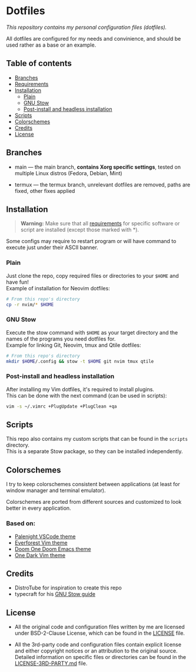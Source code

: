 # Dotfiles
*This repository contains my personal configuration files (dotfiles).*

All dotfiles are configured for my needs and convinience, and should be used
rather as a base or an example.


## Table of contents
- [Branches](#branches)
- [Requirements](REQUIREMENTS.md)
- [Installation](#installation)
    - [Plain](#plain)
    - [GNU Stow](#gnu-stow)
    - [Post-install and headless installation](#post-install-and-headless-installation)
- [Scripts](#scripts)
- [Colorschemes](#colorschemes)
- [Credits](#credits)
- [License](#license)


## Branches
- main &mdash; the main branch, **contains Xorg specific settings**, tested on
multiple Linux distros (Fedora, Debian, Mint)

- termux &mdash; the termux branch, unrelevant dotfiles are removed, paths are
fixed, other fixes applied


## Installation
> **Warning:**
> Make sure that all [requirements](REQUIREMENTS.md) for specific software or
script are installed (except those marked with \*).

Some configs may require to restart program or will have command to execute just
under their ASCII banner.

### Plain
Just clone the repo, copy required files or directories to your `$HOME`
and have fun!\
Example of installation for Neovim dotfiles:
```sh
# From this repo's directory
cp -r nvim/* $HOME
```

### GNU Stow
Execute the stow command with `$HOME` as your target directory and the names
of the programs you need dotfiles for.\
Example for linking Git, Neovim, tmux and Qtile dotfiles:
```sh
# From this repo's directory
mkdir $HOME/.config && stow -t $HOME git nvim tmux qtile
```

### Post-install and headless installation
After installing my Vim dotfiles, it's required to install plugins.\
This can be done with the next command (can be used in scripts):
```sh
vim -s ~/.vimrc +PlugUpdate +PlugClean +qa
```


## Scripts
This repo also contains my custom scripts that can be found in the `scripts`
directory.\
This is a separate Stow package, so they can be installed independently.


## Colorschemes
I try to keep colorschemes consistent between applications (at least for window
manager and terminal emulator).

Colorschemes are ported from different sources and customized to look better
in every application.

### Based on:
- [Palenight VSCode theme](https://github.com/whizkydee/vscode-palenight-theme)
- [Everforest Vim theme](https://github.com/sainnhe/everforest)
- [Doom One Doom Emacs theme](https://github.com/doomemacs/themes)
- [One Dark Vim theme](https://github.com/joshdick/onedark.vim)


## Credits
- DistroTube for inspiration to create this repo
- typecraft for his [GNU Stow guide](https://youtu.be/NoFiYOqnC4o?si=wD7fsb7WJtI_Na1u)


## License
- All the original code and configuration files written by me are licensed
under BSD-2-Clause License, which can be found in the [LICENSE](LICENSE) file.

- All the 3rd-party code and configuration files contain explicit license
and either copyright notices or an attribution to the original source.
Detailed information on specific files or directories can be found in
the [LICENSE-3RD-PARTY.md](LICENSE-3RD-PARTY.md) file.

